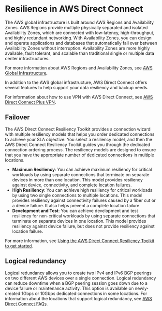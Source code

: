 # Resilience in AWS Direct Connect<a name="disaster-recovery-resiliency"></a>

The AWS global infrastructure is built around AWS Regions and Availability Zones\. AWS Regions provide multiple physically separated and isolated Availability Zones, which are connected with low\-latency, high\-throughput, and highly redundant networking\. With Availability Zones, you can design and operate applications and databases that automatically fail over between Availability Zones without interruption\. Availability Zones are more highly available, fault tolerant, and scalable than traditional single or multiple data center infrastructures\. 

For more information about AWS Regions and Availability Zones, see [AWS Global Infrastructure](http://aws.amazon.com/about-aws/global-infrastructure/)\.

In addition to the AWS global infrastructure, AWS Direct Connect offers several features to help support your data resiliency and backup needs\.

For information about how to use VPN with AWS Direct Connect, see [AWS Direct Connect Plus VPN](https://docs.aws.amazon.com/whitepapers/latest/aws-vpc-connectivity-options/aws-direct-connect-plus-vpn-network-to-amazon.html)\.

## Failover<a name="failover"></a>

The AWS Direct Connect Resiliency Toolkit provides a connection wizard with multiple resiliency models that helps you order dedicated connections to achieve your SLA objective\. You select a resiliency model, and then the AWS Direct Connect Resiliency Toolkit guides you through the dedicated connection ordering process\. The resiliency models are designed to ensure that you have the appropriate number of dedicated connections in multiple locations\. 
+ **Maximum Resiliency**: You can achieve maximum resiliency for critical workloads by using separate connections that terminate on separate devices in more than one location\. This model provides resiliency against device, connectivity, and complete location failures\.
+ **High Resiliency**: You can achieve high resiliency for critical workloads by using two single connections to multiple locations\. This model provides resiliency against connectivity failures caused by a fiber cut or a device failure\. It also helps prevent a complete location failure\.
+ **Development and Test**: You can achieve development and test resiliency for non\-critical workloads by using separate connections that terminate on separate devices in one location\. This model provides resiliency against device failure, but does not provide resiliency against location failure\.

For more information, see [Using the AWS Direct Connect Resiliency Toolkit to get started](resiliency_toolkit.md)\.

## Logical redundancy<a name="logical_redundancy"></a>

Logical redundancy allows you to create two IPv4 and IPv6 BGP peerings on two different AWS devices over a single connection\. Logical redundancy can reduce downtime when a BGP peering session goes down due to a device failure or maintenance activity\. This option is available on newly\-created 1Gbps or 10Gbps dedicated connections in some locations\. For information about the locations that support logical redundancy, see [AWS Direct Connect FAQs](https://aws.amazon.com/directconnect/faqs/)\.